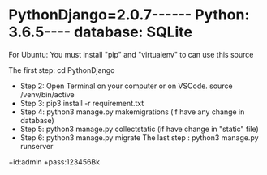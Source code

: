# PythonDjango=2.0.7------ Python: 3.6.5---- database: SQLite
For Ubuntu: You must install "pip" and "virtualenv" to can use this source

The first step: cd PythonDjango
- Step 2: Open Terminal on your computer or on VSCode. 
source /venv/bin/active
- Step 3: pip3 install -r requirement.txt
- Step 4: python3 manage.py makemigrations (if have any change in database)
- Step 5: python3 manage.py collectstatic (if have change in "static" file)
- Step 6: python3 manage.py migrate 
The last step : python3 manage.py runserver

+id:admin
+pass:123456Bk
